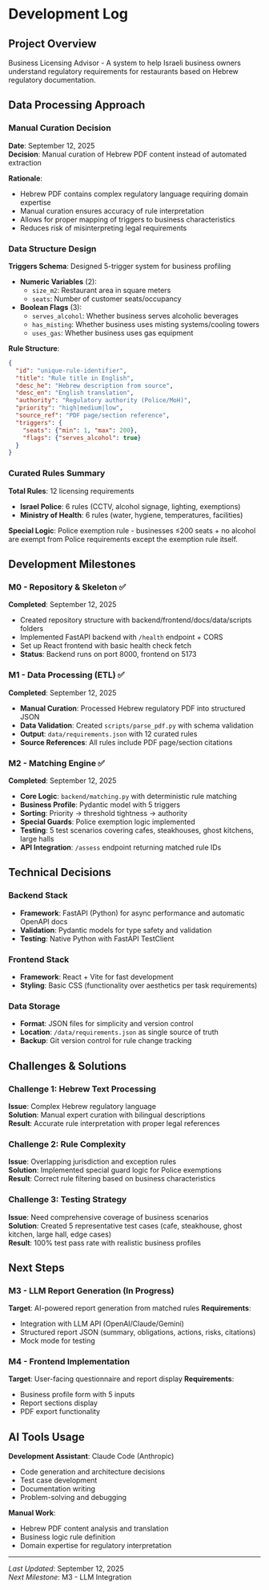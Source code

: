 # Development Log

## Project Overview
Business Licensing Advisor - A system to help Israeli business owners understand regulatory requirements for restaurants based on Hebrew regulatory documentation.

## Data Processing Approach

### Manual Curation Decision
**Date**: September 12, 2025  
**Decision**: Manual curation of Hebrew PDF content instead of automated extraction

**Rationale**:
- Hebrew PDF contains complex regulatory language requiring domain expertise
- Manual curation ensures accuracy of rule interpretation
- Allows for proper mapping of triggers to business characteristics
- Reduces risk of misinterpreting legal requirements

### Data Structure Design
**Triggers Schema**: Designed 5-trigger system for business profiling
- **Numeric Variables** (2):
  - `size_m2`: Restaurant area in square meters
  - `seats`: Number of customer seats/occupancy
- **Boolean Flags** (3):
  - `serves_alcohol`: Whether business serves alcoholic beverages
  - `has_misting`: Whether business uses misting systems/cooling towers
  - `uses_gas`: Whether business uses gas equipment

**Rule Structure**:
```json
{
  "id": "unique-rule-identifier",
  "title": "Rule title in English",
  "desc_he": "Hebrew description from source",
  "desc_en": "English translation",
  "authority": "Regulatory authority (Police/MoH)",
  "priority": "high|medium|low",
  "source_ref": "PDF page/section reference",
  "triggers": {
    "seats": {"min": 1, "max": 200},
    "flags": {"serves_alcohol": true}
  }
}
```

### Curated Rules Summary
**Total Rules**: 12 licensing requirements
- **Israel Police**: 6 rules (CCTV, alcohol signage, lighting, exemptions)
- **Ministry of Health**: 6 rules (water, hygiene, temperatures, facilities)

**Special Logic**: Police exemption rule - businesses ≤200 seats + no alcohol are exempt from Police requirements except the exemption rule itself.

## Development Milestones

### M0 - Repository & Skeleton ✅
**Completed**: September 12, 2025
- Created repository structure with backend/frontend/docs/data/scripts folders
- Implemented FastAPI backend with `/health` endpoint + CORS
- Set up React frontend with basic health check fetch
- **Status**: Backend runs on port 8000, frontend on 5173

### M1 - Data Processing (ETL) ✅  
**Completed**: September 12, 2025
- **Manual Curation**: Processed Hebrew regulatory PDF into structured JSON
- **Data Validation**: Created `scripts/parse_pdf.py` with schema validation
- **Output**: `data/requirements.json` with 12 curated rules
- **Source References**: All rules include PDF page/section citations

### M2 - Matching Engine ✅
**Completed**: September 12, 2025
- **Core Logic**: `backend/matching.py` with deterministic rule matching
- **Business Profile**: Pydantic model with 5 triggers
- **Sorting**: Priority → threshold tightness → authority
- **Special Guards**: Police exemption logic implemented
- **Testing**: 5 test scenarios covering cafes, steakhouses, ghost kitchens, large halls
- **API Integration**: `/assess` endpoint returning matched rule IDs

## Technical Decisions

### Backend Stack
- **Framework**: FastAPI (Python) for async performance and automatic OpenAPI docs
- **Validation**: Pydantic models for type safety and validation
- **Testing**: Native Python with FastAPI TestClient

### Frontend Stack  
- **Framework**: React + Vite for fast development
- **Styling**: Basic CSS (functionality over aesthetics per task requirements)

### Data Storage
- **Format**: JSON files for simplicity and version control
- **Location**: `/data/requirements.json` as single source of truth
- **Backup**: Git version control for rule change tracking

## Challenges & Solutions

### Challenge 1: Hebrew Text Processing
**Issue**: Complex Hebrew regulatory language  
**Solution**: Manual expert curation with bilingual descriptions  
**Result**: Accurate rule interpretation with proper legal references

### Challenge 2: Rule Complexity
**Issue**: Overlapping jurisdiction and exception rules  
**Solution**: Implemented special guard logic for Police exemptions  
**Result**: Correct rule filtering based on business characteristics

### Challenge 3: Testing Strategy
**Issue**: Need comprehensive coverage of business scenarios  
**Solution**: Created 5 representative test cases (cafe, steakhouse, ghost kitchen, large hall, edge cases)  
**Result**: 100% test pass rate with realistic business profiles

## Next Steps

### M3 - LLM Report Generation (In Progress)
**Target**: AI-powered report generation from matched rules
**Requirements**: 
- Integration with LLM API (OpenAI/Claude/Gemini)
- Structured report JSON (summary, obligations, actions, risks, citations)
- Mock mode for testing

### M4 - Frontend Implementation
**Target**: User-facing questionnaire and report display
**Requirements**:
- Business profile form with 5 inputs
- Report sections display
- PDF export functionality

## AI Tools Usage
**Development Assistant**: Claude Code (Anthropic)
- Code generation and architecture decisions
- Test case development
- Documentation writing
- Problem-solving and debugging

**Manual Work**:
- Hebrew PDF content analysis and translation
- Business logic rule definition
- Domain expertise for regulatory interpretation

---

*Last Updated*: September 12, 2025  
*Next Milestone*: M3 - LLM Integration